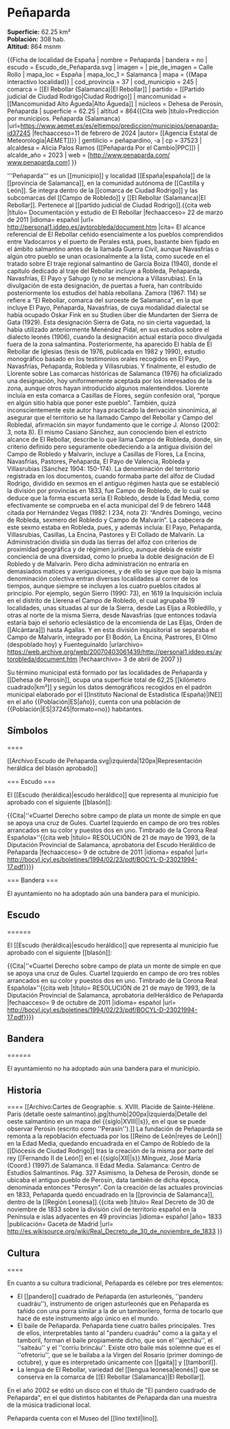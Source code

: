 # Peñaparda

**Superficie:** 62.25 km²  
**Población:** 308 hab.  
**Altitud:** 864 msnm  

{{Ficha de localidad de España
| nombre = Peñaparda
| bandera = no
| escudo = Escudo_de_Peñaparda.svg
| imagen =
| pie_de_imagen = Calle Rollo
| mapa_loc = España
| mapa_loc_1 = Salamanca
| mapa  = {{Mapa interactivo localidad}}
| cod_provincia = 37
| cod_municipio = 245
| comarca = [[El Rebollar (Salamanca)|El Rebollar]]
| partido = [[Partido judicial de Ciudad Rodrigo|Ciudad Rodrigo]]
| mancomunidad = [[Mancomunidad Alto Águeda|Alto Águeda]]
| núcleos = Dehesa de Perosín, Peñaparda
| superficie = 62.25
| altitud = 864<ref>{{Cita web |título=Predicción por municipios. Peñaparda (Salamanca) |url=https://www.aemet.es/es/eltiempo/prediccion/municipios/penaparda-id37245 |fechaacceso=11 de febrero de 2024 |autor= [[Agencia Estatal de Meteorología|AEMET]]}}</ref>
| gentilicio = peñapardino, -a
| cp = 37523
| alcaldesa = Alicia Palos Ramos ([[Peñaparda Por el Cambio|PPC]])
| alcalde_año = 2023
| web = [http://www.penaparda.com/ www.penaparda.com]
}}

'''Peñaparda''' es un [[municipio]] y localidad [[España|española]] de la [[provincia de Salamanca]], en la comunidad autónoma de [[Castilla y León]]. Se integra dentro de la [[comarca de Ciudad Rodrigo]] y las subcomarcas del [[Campo de Robledo]] y [[El Rebollar (Salamanca)|El Rebollar]]. Pertenece al [[partido judicial de Ciudad Rodrigo]].<ref name=ref_duplicada_2>{{cita web |título= Documentación y estudio de El Rebollar |fechaacceso= 22 de marzo de 2011 |idioma= español |url= http://personal1.iddeo.es/aytorobleda/document.htm |cita= El alcance referencial de El Rebollar ceñido esencialmente a los pueblos comprendidos entre Vadocarros y el puerto de Perales está, pues, bastante bien fijado en el ámbito salmantino antes de la llamada Guerra Civil, aunque Navasfrías o algún otro pueblo se unan ocasionalmente a la lista, como sucede en el tratado sobre El traje regional salmantino de García Boiza (1940), donde el capítulo dedicado al traje del Rebollar incluye a Robleda, Peñaparda, Navasfrías, El Payo y Sahugo (y no se menciona a Villasrubias). En la divulgación de esta designación, de puertas a fuera, han contribuido posteriormente los estudios del habla rebollana. Zamora (1967: 114) se refiere a “El Rebollar, comarca del suroeste de Salamanca”, en la que incluye El Payo, Peñaparda, Navasfrías, de cuya modalidad dialectal se había ocupado Oskar Fink en su Studien über die Mundarten der Sierra de Gata (1929). Esta designación Sierra de Gata, no sin cierta vaguedad, la había utilizado anteriormente Menéndez Pidal, en sus estudios sobre el dialecto leonés (1906), cuando la designación actual estaría poco divulgada fuera de la zona salmantina. Posteriormente, ha aparecido El habla de El Rebollar de Iglesias (tesis de 1976, publicada en 1982 y 1990), estudio monográfico basado en los testimonios orales recogidos en El Payo, Navasfrías, Peñaparda, Robleda y Villasrubias. Y finalmente, el estudio de Llorente sobre Las comarcas históricas de Salamanca (1976) ha oficializado una designación, hoy uniformemente aceptada por los interesados de la zona, aunque otros hayan introducido algunos malentendidos. Llorente incluía en esta comarca a Casillas de Flores, según confesión oral, “porque en algún sitio había que poner este pueblo”. También, quizá inconscientemente este autor haya practicado la derivación sinonímica, al asegurar que el territorio se ha llamado Campo del Rebollar y Campo del Robledal, afirmación sin mayor fundamento que le corrige J. Alonso (2002: 3, nota 8). El mismo Casiano Sánchez, aun conociendo bien el estricto alcance de El Rebollar, describe lo que llama Campo de Robleda, donde, sin criterio definido pero seguramente obedeciendo a la antigua división del Campo de Robledo y Malvarín, incluye a Casillas de Flores, La Encina, Navasfrías, Pastores, Peñaparda, El Payo de Valencia, Robleda y Villasrubias (Sánchez 1904: 150-174). La denominación del territorio registrada en los documentos, cuando formaba parte del alfoz de Ciudad Rodrigo, dividido en sexmos en el antiguo régimen hasta que se estableció la división por provincias en 1833, fue Campo de Robledo, de lo cual se deduce que la forma escueta sería El Robledo, desde la Edad Media, como efectivamente se comprueba en el acta municipal del 9 de febrero 1448 citada por Hernández Vegas (1982: I 234, nota 2): “Andrés Domingo, vecino de Robleda, sexmero del Robledo y Campo de Malvarín”. La cabecera de este sexmo estaba en Robleda, pues, y además incluía: El Payo, Peñaparda, Villasrubias, Casillas, La Encina, Pastores y El Collado de Malvarín. La Administración dividía sin duda las tierras del alfoz con criterios de proximidad geográfica y de régimen jurídico, aunque debía de existir conciencia de una diversidad, como lo prueba la doble designación de El Robledo y de Malvarín. Pero dicha administración no entraría en demasiados matices y averiguaciones, y de ello se sigue que bajo la misma denominación colectiva entran diversas localidades al correr de los tiempos, aunque siempre se incluyen a los cuatro pueblos citados al principio. Por ejemplo, según Sierro (1990: 73), en 1619 la Inquisición incluía en el distrito de Llerena el Campo de Robledo, el cual agrupaba 19 localidades, unas situadas al sur de la Sierra, desde Las Eljas a Robledillo, y otras al norte de la misma Sierra, desde Navasfrías (que entonces todavía estaría bajo el señorío eclesiástico de la encomienda de Las Eljas, Orden de [[Alcántara]]) hasta Agallas. Y en esta división inquisitorial se separaba el Campo de Malvarín, integrado por El Bodón, La Encina, Pastrores, El Olmo (despoblado hoy) y Fuenteguinaldo |urlarchivo= https://web.archive.org/web/20070403061439/http://personal1.iddeo.es/aytorobleda/document.htm |fechaarchivo= 3 de abril de 2007 }}</ref>

Su término municipal está formado por las localidades de Peñaparda y [[Dehesa de Perosín]], ocupa una superficie total de 62,25&nbsp;[[kilómetro cuadrado|km²]] y según los datos demográficos recogidos en el padrón municipal elaborado por el [[Instituto Nacional de Estadística (España)|INE]] en el año {{Población|ES|año}}, cuenta con una población de {{Población|ES|37245|formato=no}} habitantes.

## Símbolos

====

[[Archivo:Escudo de Peñaparda.svg|izquierda|120px|Representación heráldica del blasón aprobado]]

=== Escudo ===

El [[Escudo (heráldica)|escudo heráldico]] que representa al municipio fue aprobado con el siguiente [[blasón]]:

{{Cita|''«Cuartel Derecho sobre campo de plata un monte de simple en que se apoya una cruz de Gules. Cuartel Izquierdo en campo de oro tres robles arrancados en su color y puestos dos en uno. Timbrado de la Corona Real Española»''<ref>{{cita web |título= RESOLUCIÓN de 21 de mayo de 1993, de la Diputación Provincial de Salamanca, aprobatoria del Escudo Heráldico de Peñaparda |fechaacceso= 9 de octubre de 2011 |idioma= español |url= http://bocyl.jcyl.es/boletines/1994/02/23/pdf/BOCYL-D-23021994-17.pdf}}</ref>}}

=== Bandera ===

El ayuntamiento no ha adoptado aún una bandera para el municipio.

## Escudo

======

El [[Escudo (heráldica)|escudo heráldico]] que representa al municipio fue aprobado con el siguiente [[blasón]]:

{{Cita|''«Cuartel Derecho sobre campo de plata un monte de simple en que se apoya una cruz de Gules. Cuartel Izquierdo en campo de oro tres robles arrancados en su color y puestos dos en uno. Timbrado de la Corona Real Española»''<ref>{{cita web |título= RESOLUCIÓN de 21 de mayo de 1993, de la Diputación Provincial de Salamanca, aprobatoria delHeráldico de Peñaparda |fechaacceso= 9 de octubre de 2011 |idioma= español |url= http://bocyl.jcyl.es/boletines/1994/02/23/pdf/BOCYL-D-23021994-17.pdf}}</ref>}}

## Bandera

======

El ayuntamiento no ha adoptado aún una bandera para el municipio.

## Historia

====
[[Archivo:Cartes de Geographie. s. XVIII. Placide de Sainte-Hélène. París (detalle oeste salmantino).jpg|thumb|200px|izquierda|Detalle del oeste salmantino en un mapa del {{siglo|XVIII||s}}, en el que se puede observar Perosín (escrito como ''Perasín'').]]
La fundación de Peñaparda se remonta a la repoblación efectuada por los [[Reino de León|reyes de León]] en la Edad Media, quedando encuadrada en el Campo de Robledo de la [[Diócesis de Ciudad Rodrigo]] tras la creación de la misma por parte del rey [[Fernando II de León]] en el {{siglo|XII||s}}.<ref>Mínguez, José María (Coord.) (1997).de Salamanca. II Edad Media. Salamanca: Centro de Estudios Salmantinos. Pág. 327</ref> Asimismo, la Dehesa de Perosín, donde se ubicaba el antiguo pueblo de Perosín, data también de dicha época, denominada entonces "Perosyn". Con la creación de las actuales provincias en 1833, Peñaparda quedó encuadrado en la [[provincia de Salamanca]], dentro de la [[Región Leonesa]].<ref>{{cita web |título= Real Decreto de 30 de noviembre de 1833 sobre la división civil de territorio español en la Península e islas adyacentes en 49 provincias |idioma= español |año= 1833 |publicación= Gaceta de Madrid |url= http://es.wikisource.org/wiki/Real_Decreto_de_30_de_noviembre_de_1833 }}</ref>

## Cultura

====

En cuanto a su cultura tradicional, Peñaparda es célebre por tres elementos:
* El [[pandero]] cuadrado de Peñaparda (en asturleonés, ''panderu cuadráu''), instrumento de origen asturleonés que en Peñaparda es tañido con una porra similar a la de un tamborilero, forma de tocarlo que hace de este instrumento algo único en el mundo.
* El baile de Peñaparda. Peñaparda tiene cuatro bailes principales. Tres de ellos, interpretables tanto al "panderu cuadráu" como a la gaita y el tamboril, forman el baile propiamente dicho, que son el ''ajecháu'', el ''salteáu'' y el ''corríu brincáu''. Existe otro baile más solemne que es el ''ofretoriu'', que se le bailaba a la Virgen del Rosario (primer domingo de octubre), y que es interpretado únicamente con [[gaita]] y [[tamboril]].
* La lengua de El Rebollar, variedad del [[lengua leonesa|leonés]] que se conserva en la comarca de [[El Rebollar (Salamanca)|El Rebollar]].

En el año 2002 se editó un disco con el título de "El pandero cuadrado de Peñaparda", en el que distintos habitantes de Peñaparda dan una muestra de la música tradicional local.

Peñaparda cuenta con el Museo del [[lino textil|lino]].